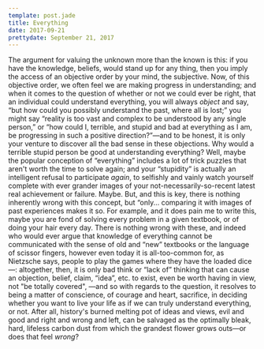 ```yaml
---
template: post.jade
title: Everything
date: 2017-09-21
prettydate: September 21, 2017
---
```


The argument for valuing the unknown more than the known is this: if you have the knowledge,
beliefs, would stand up for any thing, then you imply the access of an objective order by your mind,
the subjective. Now, of this objective order, we often feel we are making progress in understanding;
and when it comes to the question of whether or not we could ever be right, that an individual could
understand everything, you will always *object* and say, &ldquo;but how could you possibly
understand the past, where all is lost;&rdquo; you might say &ldquo;reality is too vast and complex
to be understood by any single person,&rdquo; or &ldquo;how could I, terrible, and stupid and bad at
everything as I am, be progressing in such a positive direction?&rdquo;&mdash;and to be honest, it
is only your venture to discover all the bad sense in these objections. Why would a terrible stupid
person be good at understanding everything? Well, maybe the popular conception of
&ldquo;everything&rdquo; includes a lot of trick puzzles that aren't worth the time to solve again;
and your &ldquo;stupidity&rdquo; is actually an intelligent refusal to participate *again*, to
selfishly and vainly watch yourself complete with ever grander images of your
not-necessarily-so-recent latest real achievement or failure. Maybe. But, and this is key, there is
nothing inherently wrong with this concept, but &ldquo;only... comparing it with images of past
experiences makes it so. For example, and it does pain me to write this, maybe you are fond of
solving every problem in a given textbook, or of doing your hair every day. There is nothing wrong
with these, and indeed who would ever argue that knowledge of everything cannot be communicated with
the sense of old and &ldquo;new&rdquo; textbooks or the language of scissor fingers, however even
today it is all-too-common for, as Nietzsche says, people to play the games where they have the
loaded dice&mdash;: altogether, then, it is only bad think or &ldquo;lack of&rdquo; thinking that
can cause an objection, belief, claim, &ldquo;idea&rdquo;, etc. to exist, even be worth having in
view, not "be totally covered", &mdash;and so with regards to the question, it resolves to being a
matter of conscience, of courage and heart, sacrifice, in deciding whether you want to live your
life as if we can truly understand everything, or not. After all, history's burned melting pot of
ideas and views, evil and good and right and wrong and left, can be salvaged as the optimally bleak,
hard, lifeless carbon dust from which the grandest flower grows outs&mdash;or does that feel
*wrong*?

